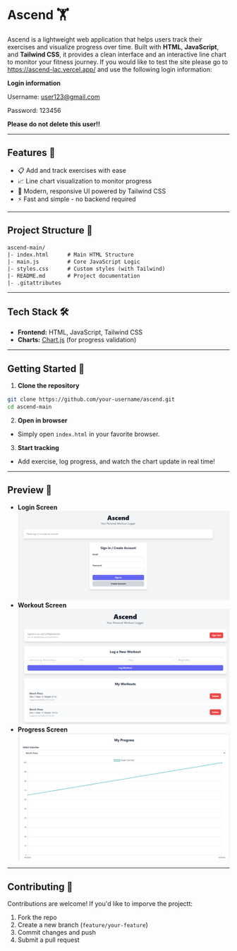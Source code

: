 # Ascend 🏋️

Ascend is a lightweight web application that helps users track their exercises and visualize progress over time.
Built with **HTML**, **JavaScript**, and **Tailwind CSS**, it provides a clean interface and an interactive line chart to monitor your fitness journey.
If you would like to test the site please go to https://ascend-lac.vercel.app/ and use the following login information:

**Login information**

Username: user123@gmail.com

Password: 123456

**Please do not delete this user!!**

---

## Features 🚀
- 📋 Add and track exercises with ease
- 📈 Line chart visualization to monitor progress
- 🎨 Modern, responsive UI powered by Tailwind CSS
- ⚡ Fast and simple - no backend required

---

## Project Structure 📂
```
ascend-main/
|- index.html      # Main HTML Structure
|- main.js         # Core JavaScript Logic
|- styles.css      # Custom styles (with Tailwind)
|- README.md       # Project documentation
|- .gitattributes
```

---

## Tech Stack 🛠️
- **Frontend:** HTML, JavaScript, Tailwind CSS
- **Charts:** [Chart.js](https://www.chartjs.org/) (for progress validation) 

---

## Getting Started 📖

1. **Clone the repository**
  ```bash
  git clone https://github.com/your-username/ascend.git
  cd ascend-main
  ```

2. **Open in browser**
  - Simply open `index.html` in your favorite browser.

3. **Start tracking**
  - Add exercise, log progress, and watch the chart update in real time!

---

## Preview 📸
- **Login Screen** ![Ascend Login Page](img/AscendLogin.png)
- **Workout Screen** ![Ascend Workout Page](img/AscendWorkout.png)
- **Progress Screen** ![Ascend Progress Chart](img/AscendProgess.png)

---

## Contributing 🤝
Contributions are welcome!  If you'd like to imporve the projectt:
1. Fork the repo
2. Create a new branch (`feature/your-feature`)
3. Commit changes and push
4. Submit a pull request